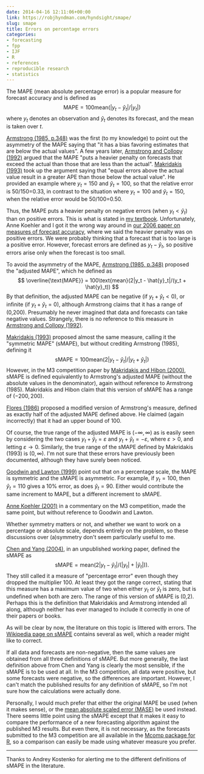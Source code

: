 ```yaml
---
date: 2014-04-16 12:11:06+00:00
link: https://robjhyndman.com/hyndsight/smape/
slug: smape
title: Errors on percentage errors
categories:
- forecasting
- fpp
- IJF
- R
- references
- reproducible research
- statistics
---
```


The MAPE (mean absolute percentage error) is a popular measure for forecast accuracy and is defined as
$$
\text{MAPE} = 100\text{mean}(|y_t - \hat{y}_t|/|y_t|)
$$
where $y_t$ denotes an observation and $\hat{y}_t$ denotes its forecast, and the mean is taken over $t$.

[Armstrong (1985, p.348)](http://www.forecastingprinciples.com/files/LRF-Ch13b.pdf) was the first (to my knowledge) to point out the asymmetry of the MAPE saying that "it has a bias favoring estimates that are below the actual values".<!-- more --> A few years later, [Armstrong and Collopy (1992)](http://dx.doi.org/10.1016/0169-2070%2892%2990008-W) argued that the MAPE "puts a heavier penalty on forecasts that exceed the actual than those that are less than the actual". [Makridakis (1993)](http://dx.doi.org/10.1016/0169-2070%2893%2990079-3) took up the argument saying that "equal errors above the actual value result in a greater APE than those below the actual value". He provided an example where $y_t=150$ and $\hat{y}_t=100$, so that the relative error is 50/150=0.33, in contrast to the situation where $y_t=100$ and $\hat{y}_t=150$, when the relative error would be 50/100=0.50.




Thus, the MAPE puts a heavier penalty on negative errors (when $y_t < {\hat{y}_t}$) than on positive errors. This is what is stated in [my textbook](http://www.otexts.org/fpp/2/5). Unfortunately, Anne Koehler and I got it the wrong way around in [our 2006 paper on measures of forecast accuracy](/publications/another-look-at-measures-of-forecast-accuracy/), where we said the heavier penalty was on positive errors. We were probably thinking that a forecast that is too large is a positive error. However, forecast errors are defined as $y_t - \hat{y}_{t}$, so positive errors arise only when the forecast is too small.




  


To avoid the asymmetry of the MAPE, [Armstrong (1985, p.348)](http://www.forecastingprinciples.com/files/LRF-Ch13b.pdf) proposed the "adjusted MAPE", which he defined as
$$
\overline{\text{MAPE}} = 100\text{mean}(2|y_t - \hat{y}_t|/(y_t + \hat{y}_t))
$$
By that definition, the adjusted MAPE can be negative (if $y_t+\hat{y}_t < 0$), or infinite (if $y_t+\hat{y}_t=0$), although Armstrong claims that it has a range of (0,200). Presumably he never imagined that data and forecasts can take negative values. Strangely, there is no reference to this measure in [Armstrong and Collopy (1992)](http://dx.doi.org/10.1016/0169-2070(92)90008-W).

[Makridakis (1993)](http://dx.doi.org/10.1016/0169-2070(93)90079-3) proposed almost the same measure, calling it the "symmetric MAPE" (sMAPE), but without crediting Armstrong (1985), defining it
$$
\text{sMAPE} = 100\text{mean}(2|y_t - \hat{y}_t|/|y_t + \hat{y}_t|)
$$
However, in the M3 competition paper by [Makridakis and Hibon (2000)](http://dx.doi.org/10.1016/S0169-2070%2800%2900057-1), sMAPE is defined equivalently to Armstrong's adjusted MAPE (without the absolute values in the denominator), again without reference to Armstrong (1985). Makridakis and Hibon claim that this version of sMAPE has a range of $(-200,200)$.

[Flores (1986)](http://dx.doi.org/10.1016/0305-0483(86)90013-7) proposed a modified version of Armstrong's measure, defined as exactly half of the adjusted MAPE defined above. He claimed (again incorrectly) that it had an upper bound of 100.

Of course, the true range of the adjusted MAPE is $(-\infty,\infty)$ as is easily seen by considering the two cases $y_t+\hat{y}_t = \varepsilon$ and $y_t+\hat{y}_t = -\varepsilon$, where $\varepsilon>0$, and letting $\varepsilon\rightarrow0$. Similarly, the true range of the sMAPE defined by Makridakis (1993) is $(0,\infty)$. I'm not sure that these errors have previously been documented, although they have surely been noticed.

[Goodwin and Lawton (1999)](http://dx.doi.org/10.1016/S0169-2070%2899%2900007-2) point out that on a percentage scale, the MAPE is symmetric and the sMAPE is asymmetric. For example, if $y_t =100$, then $\hat{y}_t=110$ gives a 10% error, as does $\hat{y}_t=90$. Either would contribute the same increment to MAPE, but a different increment to sMAPE.

[Anne Koehler (2001)](http://dx.doi.org/10.1016/S0169-2070%2801%2900119-4) in a commentary on the M3 competition, made the same point, but without reference to Goodwin and Lawton.

Whether symmetry matters or not, and whether we want to work on a percentage or absolute scale, depends entirely on the problem, so these discussions over (a)symmetry don't seem particularly useful to me.

[Chen and Yang (2004)](https://www.researchgate.net/publication/228774888_Assessing_forecast_accuracy_measures), in an unpublished working paper, defined the sMAPE as
$$
\text{sMAPE} = \text{mean}(2|y_t - \hat{y}_t|/(|y_t| + |\hat{y}_t|)).
$$
They still called it a measure of "percentage error" even though they dropped the multiplier 100. At least they got the range correct, stating that this measure has a maximum value of two when either $y_t$ or $\hat{y}_t$ is zero, but is undefined when both are zero. The range of this version of sMAPE is (0,2). Perhaps this is the definition that Makridakis and Armstrong intended all along, although neither has ever managed to include it correctly in one of their papers or books.

As will be clear by now, the literature on this topic is littered with errors. The [Wikipedia page on sMAPE](http://en.wikipedia.org/wiki/Symmetric_mean_absolute_percentage_error) contains several as well, which a reader might like to correct.

If all data and forecasts are non-negative, then the same values are obtained from all three definitions of sMAPE. But more generally, the last definition above from Chen and Yang is clearly the most sensible, if the sMAPE is to be used at all. In the M3 competition, all data were positive, but some forecasts were negative, so the differences are important. However, I can't match the published results for any definition of sMAPE, so I'm not sure how the calculations were actually done.

Personally, I would much prefer that either the original MAPE be used (when it makes sense), or the [mean absolute scaled error (MASE)](http://en.wikipedia.org/wiki/Mean_absolute_scaled_error) be used instead. There seems little point using the sMAPE except that it makes it easy to compare the performance of a new forecasting algorithm against the published M3 results. But even there, it is not necessary, as the forecasts submitted to the M3 competition are all available in the [Mcomp package for R](http://cran.r-project.org/web/packages/Mcomp/), so a comparison can easily be made using whatever measure you prefer.



* * *



Thanks to Andrey Kostenko for alerting me to the different definitions of sMAPE in the literature.

